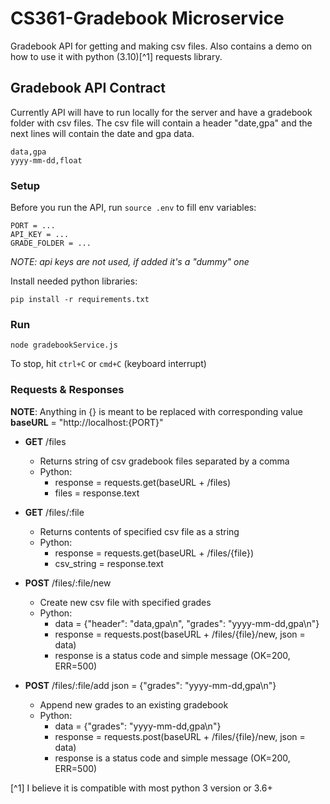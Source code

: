 # CS361-Gradebook Microservice
Gradebook API for getting and making csv files. Also contains a demo on how to use it
with python (3.10)[^1] requests library.

## Gradebook API Contract
Currently API will have to run locally for the server and have a gradebook folder with csv
files. The csv file will contain a header "date,gpa" and the next lines will contain the date and gpa data.
```
data,gpa
yyyy-mm-dd,float
```
### Setup
Before you run the API, run `source .env` to fill env variables:
```
PORT = ...
API_KEY = ...
GRADE_FOLDER = ...
```
*NOTE: api keys are not used, if added it's a "dummy" one*


Install needed python libraries:
```
pip install -r requirements.txt
```

### Run
```
node gradebookService.js
```
To stop, hit `ctrl+C` or `cmd+C` (keyboard interrupt)

### Requests & Responses
**NOTE**: Anything in {} is meant to be replaced with corresponding value
**baseURL** = "http://localhost:{PORT}"


- **GET** /files
    - Returns string of csv gradebook files separated by a comma
    - Python:
        - response = requests.get(baseURL + /files)
        - files = response.text

- **GET** /files/:file
    - Returns contents of specified csv file as a string
    - Python:
        - response = requests.get(baseURL + /files/{file})
        - csv_string = response.text

- **POST** /files/:file/new
    - Create new csv file with specified grades
    - Python:
        - data = {"header": "data,gpa\n", "grades": "yyyy-mm-dd,gpa\n"}
        - response = requests.post(baseURL + /files/{file}/new, json = data)
        - response is a status code and simple message (OK=200, ERR=500)

- **POST** /files/:file/add   json = {"grades": "yyyy-mm-dd,gpa\n"}
    - Append new grades to an existing gradebook
    - Python:
        - data = {"grades": "yyyy-mm-dd,gpa\n"}
        - response = requests.post(baseURL + /files/{file}/new, json = data)
        - response is a status code and simple message (OK=200, ERR=500)

[^1] I believe it is compatible with most python 3 version or 3.6+
